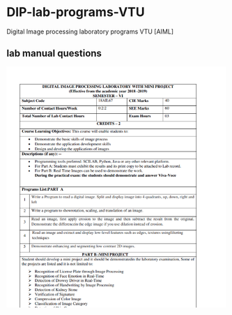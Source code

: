 # DIP-lab-programs-VTU
Digital Image processing laboratory programs VTU [AIML]

## lab manual questions
![alt text](https://github.com/12345nikhilkumars/DIP-lab-programs-VTU/blob/main/lab%20questions.png)
